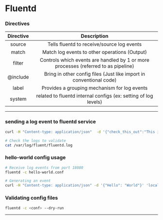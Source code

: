 # Fluentd

### Directives

| Directive |                                     Description                                    |
|:---------:|:----------------------------------------------------------------------------------:|
|   source  |                     Tells fluentd to receive/source log events                     |
|   match   |                        Match log events to other operations (Output)               |
|   filter  | Controls which events are handled by 1 or more processes (referred to as pipeline) |
|  @include |         Bring in other config files (Just like import in conventional code)        |
|   label   |                    Provides a grouping mechanism for log events                    |
|   system  |           related to fluentd internal configs (ex: setting of log levels)          |

---

### sending a log event to fluentd service
```bash
curl -H "Content-type: application/json"  -d '{"check_this_out":"This is a test message"}' http://localhost:8888/debug.test

# Check the logs to validate
cat /var/log/fluent/fluentd.log
```

### hello-world config usage
```bash
# Receive log events from port 18080
fluentd -c hello-world.conf

# Generating an event
curl -H "Content-type: application/json" -d '{"Hello": "World"}' 'localhost:18080'
```

### Validating config files
```bash
fluentd -c <conf> --dry-run
```

---